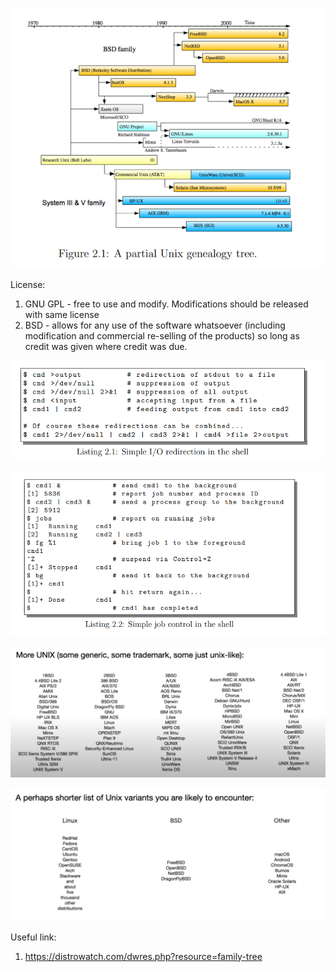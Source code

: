 ![unix_genealogy.png](./images/unix_genealogy.png)

License:
1. GNU GPL - free to use and modify. Modifications should be released with same license
2. BSD - allows for any use of the software whatsoever (including modification and commercial re-selling of the products) so long as credit was given where credit was due.


![io_redirection.png](./images/io_redirection.png)

![job_control.png](./images/job_control.png)

![unix_variants.png](./images/unix_variants.png)

![unix_variants2.png](./images/unix_variants2.png)

Useful link:
1. https://distrowatch.com/dwres.php?resource=family-tree